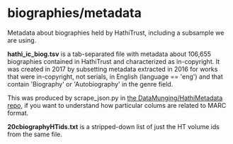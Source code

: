 biographies/metadata
====================

Metadata about biographies held by HathiTrust, including a subsample we are using.

**hathi_ic_biog.tsv** is a tab-separated file with metadata about 106,655 biographies contained in HathiTrust and characterized as in-copyright. It was created in 2017 by subsetting metadata extracted in 2016 for works that were in-copyright, not serials, in English (language == 'eng') and that contain 'Biography' or 'Autobiography' in the genre field.

This was produced by scrape_json.py in [the DataMunging/HathiMetadata repo,](https://github.com/tedunderwood/DataMunging/tree/master/HathiMetadata) if you want to understand how particular colums are related to MARC format.

**20cbiographyHTids.txt** is a stripped-down list of just the HT volume ids from the same file.

